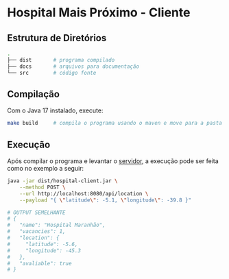 # Hospital Mais Próximo - Cliente

## Estrutura de Diretórios

```bash
.
├── dist       # programa compilado
├── docs       # arquivos para documentação
└── src        # código fonte
```

## Compilação

Com o Java 17 instalado, execute:

```bash
make build     # compila o programa usando o maven e move para a pasta dist/
```

## Execução

Após compilar o programa e levantar o [servidor](https://github.com/jonathan-julio/hospital-restServer), a execução pode ser feita como no exemplo a seguir:

```bash
java -jar dist/hospital-client.jar \
    --method POST \
    --url http://localhost:8080/api/location \
    --payload "{ \"latitude\": -5.1, \"longitude\": -39.8 }"

# OUTPUT SEMELHANTE
# {
#   "name": "Hospital Maranhão",
#   "vacancies": 1,
#   "location": {
#     "latitude": -5.6,
#     "longitude": -45.3
#   },
#   "avaliable": true
# }

```
